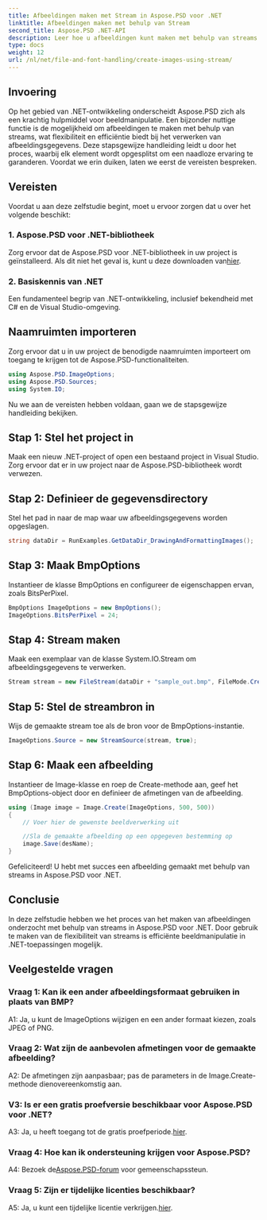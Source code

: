 ```yaml
---
title: Afbeeldingen maken met Stream in Aspose.PSD voor .NET
linktitle: Afbeeldingen maken met behulp van Stream
second_title: Aspose.PSD .NET-API
description: Leer hoe u afbeeldingen kunt maken met behulp van streams in Aspose.PSD voor .NET. Volg onze stapsgewijze handleiding voor efficiënte beeldmanipulatie.
type: docs
weight: 12
url: /nl/net/file-and-font-handling/create-images-using-stream/
---
```

## Invoering

Op het gebied van .NET-ontwikkeling onderscheidt Aspose.PSD zich als een krachtig hulpmiddel voor beeldmanipulatie. Een bijzonder nuttige functie is de mogelijkheid om afbeeldingen te maken met behulp van streams, wat flexibiliteit en efficiëntie biedt bij het verwerken van afbeeldingsgegevens. Deze stapsgewijze handleiding leidt u door het proces, waarbij elk element wordt opgesplitst om een naadloze ervaring te garanderen. Voordat we erin duiken, laten we eerst de vereisten bespreken.

## Vereisten

Voordat u aan deze zelfstudie begint, moet u ervoor zorgen dat u over het volgende beschikt:

### 1. Aspose.PSD voor .NET-bibliotheek
 Zorg ervoor dat de Aspose.PSD voor .NET-bibliotheek in uw project is geïnstalleerd. Als dit niet het geval is, kunt u deze downloaden van[hier](https://releases.aspose.com/psd/net/).

### 2. Basiskennis van .NET
Een fundamenteel begrip van .NET-ontwikkeling, inclusief bekendheid met C# en de Visual Studio-omgeving.

## Naamruimten importeren

Zorg ervoor dat u in uw project de benodigde naamruimten importeert om toegang te krijgen tot de Aspose.PSD-functionaliteiten.

```csharp
using Aspose.PSD.ImageOptions;
using Aspose.PSD.Sources;
using System.IO;
```

Nu we aan de vereisten hebben voldaan, gaan we de stapsgewijze handleiding bekijken.

## Stap 1: Stel het project in

Maak een nieuw .NET-project of open een bestaand project in Visual Studio. Zorg ervoor dat er in uw project naar de Aspose.PSD-bibliotheek wordt verwezen.

## Stap 2: Definieer de gegevensdirectory

Stel het pad in naar de map waar uw afbeeldingsgegevens worden opgeslagen.

```csharp
string dataDir = RunExamples.GetDataDir_DrawingAndFormattingImages();
```

## Stap 3: Maak BmpOptions

Instantieer de klasse BmpOptions en configureer de eigenschappen ervan, zoals BitsPerPixel.

```csharp
BmpOptions ImageOptions = new BmpOptions();
ImageOptions.BitsPerPixel = 24;
```

## Stap 4: Stream maken

Maak een exemplaar van de klasse System.IO.Stream om afbeeldingsgegevens te verwerken.

```csharp
Stream stream = new FileStream(dataDir + "sample_out.bmp", FileMode.Create);
```

## Stap 5: Stel de streambron in

Wijs de gemaakte stream toe als de bron voor de BmpOptions-instantie.

```csharp
ImageOptions.Source = new StreamSource(stream, true);
```

## Stap 6: Maak een afbeelding

Instantieer de Image-klasse en roep de Create-methode aan, geef het BmpOptions-object door en definieer de afmetingen van de afbeelding.

```csharp
using (Image image = Image.Create(ImageOptions, 500, 500))
{
    // Voer hier de gewenste beeldverwerking uit

    //Sla de gemaakte afbeelding op een opgegeven bestemming op
    image.Save(desName);
}
```

Gefeliciteerd! U hebt met succes een afbeelding gemaakt met behulp van streams in Aspose.PSD voor .NET.

## Conclusie

In deze zelfstudie hebben we het proces van het maken van afbeeldingen onderzocht met behulp van streams in Aspose.PSD voor .NET. Door gebruik te maken van de flexibiliteit van streams is efficiënte beeldmanipulatie in .NET-toepassingen mogelijk.

## Veelgestelde vragen

### Vraag 1: Kan ik een ander afbeeldingsformaat gebruiken in plaats van BMP?

A1: Ja, u kunt de ImageOptions wijzigen en een ander formaat kiezen, zoals JPEG of PNG.

### Vraag 2: Wat zijn de aanbevolen afmetingen voor de gemaakte afbeelding?

A2: De afmetingen zijn aanpasbaar; pas de parameters in de Image.Create-methode dienovereenkomstig aan.

### V3: Is er een gratis proefversie beschikbaar voor Aspose.PSD voor .NET?

 A3: Ja, u heeft toegang tot de gratis proefperiode.[hier](https://releases.aspose.com/).

### Vraag 4: Hoe kan ik ondersteuning krijgen voor Aspose.PSD?

 A4: Bezoek de[Aspose.PSD-forum](https://forum.aspose.com/c/psd/34) voor gemeenschapssteun.

### Vraag 5: Zijn er tijdelijke licenties beschikbaar?

 A5: Ja, u kunt een tijdelijke licentie verkrijgen.[hier](https://purchase.aspose.com/temporary-license/).